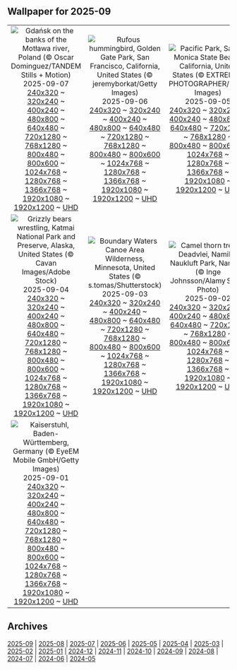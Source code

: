 ## Wallpaper for 2025-09
|      |      |      |
| :----: | :----: | :----: |
|![Gdańsk on the banks of the Motława river, Poland (© Oscar Dominguez/TANDEM Stills + Motion)](https://www.bing.com/th?id=OHR.BlueGdansk_ROW7036139554_320x240.jpg)<br />2025-09-07<br />[240x320](https://www.bing.com/th?id=OHR.BlueGdansk_ROW7036139554_240x320.jpg) ~ [320x240](https://www.bing.com/th?id=OHR.BlueGdansk_ROW7036139554_320x240.jpg) ~ [400x240](https://www.bing.com/th?id=OHR.BlueGdansk_ROW7036139554_400x240.jpg) ~ [480x800](https://www.bing.com/th?id=OHR.BlueGdansk_ROW7036139554_480x800.jpg) ~ [640x480](https://www.bing.com/th?id=OHR.BlueGdansk_ROW7036139554_640x480.jpg) ~ [720x1280](https://www.bing.com/th?id=OHR.BlueGdansk_ROW7036139554_720x1280.jpg) ~ [768x1280](https://www.bing.com/th?id=OHR.BlueGdansk_ROW7036139554_768x1280.jpg) ~ [800x480](https://www.bing.com/th?id=OHR.BlueGdansk_ROW7036139554_800x480.jpg) ~ [800x600](https://www.bing.com/th?id=OHR.BlueGdansk_ROW7036139554_800x600.jpg) ~ [1024x768](https://www.bing.com/th?id=OHR.BlueGdansk_ROW7036139554_1024x768.jpg) ~ [1280x768](https://www.bing.com/th?id=OHR.BlueGdansk_ROW7036139554_1280x768.jpg) ~ [1366x768](https://www.bing.com/th?id=OHR.BlueGdansk_ROW7036139554_1366x768.jpg) ~ [1920x1080](https://www.bing.com/th?id=OHR.BlueGdansk_ROW7036139554_1920x1080.jpg) ~ [1920x1200](https://www.bing.com/th?id=OHR.BlueGdansk_ROW7036139554_1920x1200.jpg) ~ [UHD](https://www.bing.com/th?id=OHR.BlueGdansk_ROW7036139554_UHD.jpg)|![Rufous hummingbird, Golden Gate Park, San Francisco, California, United States (© jeremyborkat/Getty Images)](https://www.bing.com/th?id=OHR.RufousHummer_ROW6939671460_320x240.jpg)<br />2025-09-06<br />[240x320](https://www.bing.com/th?id=OHR.RufousHummer_ROW6939671460_240x320.jpg) ~ [320x240](https://www.bing.com/th?id=OHR.RufousHummer_ROW6939671460_320x240.jpg) ~ [400x240](https://www.bing.com/th?id=OHR.RufousHummer_ROW6939671460_400x240.jpg) ~ [480x800](https://www.bing.com/th?id=OHR.RufousHummer_ROW6939671460_480x800.jpg) ~ [640x480](https://www.bing.com/th?id=OHR.RufousHummer_ROW6939671460_640x480.jpg) ~ [720x1280](https://www.bing.com/th?id=OHR.RufousHummer_ROW6939671460_720x1280.jpg) ~ [768x1280](https://www.bing.com/th?id=OHR.RufousHummer_ROW6939671460_768x1280.jpg) ~ [800x480](https://www.bing.com/th?id=OHR.RufousHummer_ROW6939671460_800x480.jpg) ~ [800x600](https://www.bing.com/th?id=OHR.RufousHummer_ROW6939671460_800x600.jpg) ~ [1024x768](https://www.bing.com/th?id=OHR.RufousHummer_ROW6939671460_1024x768.jpg) ~ [1280x768](https://www.bing.com/th?id=OHR.RufousHummer_ROW6939671460_1280x768.jpg) ~ [1366x768](https://www.bing.com/th?id=OHR.RufousHummer_ROW6939671460_1366x768.jpg) ~ [1920x1080](https://www.bing.com/th?id=OHR.RufousHummer_ROW6939671460_1920x1080.jpg) ~ [1920x1200](https://www.bing.com/th?id=OHR.RufousHummer_ROW6939671460_1920x1200.jpg) ~ [UHD](https://www.bing.com/th?id=OHR.RufousHummer_ROW6939671460_UHD.jpg)|![Pacific Park, Santa Monica State Beach, California, United States (© EXTREME-PHOTOGRAPHER/Getty Images)](https://www.bing.com/th?id=OHR.SunsetPier_ROW6836711117_320x240.jpg)<br />2025-09-05<br />[240x320](https://www.bing.com/th?id=OHR.SunsetPier_ROW6836711117_240x320.jpg) ~ [320x240](https://www.bing.com/th?id=OHR.SunsetPier_ROW6836711117_320x240.jpg) ~ [400x240](https://www.bing.com/th?id=OHR.SunsetPier_ROW6836711117_400x240.jpg) ~ [480x800](https://www.bing.com/th?id=OHR.SunsetPier_ROW6836711117_480x800.jpg) ~ [640x480](https://www.bing.com/th?id=OHR.SunsetPier_ROW6836711117_640x480.jpg) ~ [720x1280](https://www.bing.com/th?id=OHR.SunsetPier_ROW6836711117_720x1280.jpg) ~ [768x1280](https://www.bing.com/th?id=OHR.SunsetPier_ROW6836711117_768x1280.jpg) ~ [800x480](https://www.bing.com/th?id=OHR.SunsetPier_ROW6836711117_800x480.jpg) ~ [800x600](https://www.bing.com/th?id=OHR.SunsetPier_ROW6836711117_800x600.jpg) ~ [1024x768](https://www.bing.com/th?id=OHR.SunsetPier_ROW6836711117_1024x768.jpg) ~ [1280x768](https://www.bing.com/th?id=OHR.SunsetPier_ROW6836711117_1280x768.jpg) ~ [1366x768](https://www.bing.com/th?id=OHR.SunsetPier_ROW6836711117_1366x768.jpg) ~ [1920x1080](https://www.bing.com/th?id=OHR.SunsetPier_ROW6836711117_1920x1080.jpg) ~ [1920x1200](https://www.bing.com/th?id=OHR.SunsetPier_ROW6836711117_1920x1200.jpg) ~ [UHD](https://www.bing.com/th?id=OHR.SunsetPier_ROW6836711117_UHD.jpg)|
|![Grizzly bears wrestling, Katmai National Park and Preserve, Alaska, United States (© Cavan Images/Adobe Stock)](https://www.bing.com/th?id=OHR.WrestlingBears_ROW7780803769_320x240.jpg)<br />2025-09-04<br />[240x320](https://www.bing.com/th?id=OHR.WrestlingBears_ROW7780803769_240x320.jpg) ~ [320x240](https://www.bing.com/th?id=OHR.WrestlingBears_ROW7780803769_320x240.jpg) ~ [400x240](https://www.bing.com/th?id=OHR.WrestlingBears_ROW7780803769_400x240.jpg) ~ [480x800](https://www.bing.com/th?id=OHR.WrestlingBears_ROW7780803769_480x800.jpg) ~ [640x480](https://www.bing.com/th?id=OHR.WrestlingBears_ROW7780803769_640x480.jpg) ~ [720x1280](https://www.bing.com/th?id=OHR.WrestlingBears_ROW7780803769_720x1280.jpg) ~ [768x1280](https://www.bing.com/th?id=OHR.WrestlingBears_ROW7780803769_768x1280.jpg) ~ [800x480](https://www.bing.com/th?id=OHR.WrestlingBears_ROW7780803769_800x480.jpg) ~ [800x600](https://www.bing.com/th?id=OHR.WrestlingBears_ROW7780803769_800x600.jpg) ~ [1024x768](https://www.bing.com/th?id=OHR.WrestlingBears_ROW7780803769_1024x768.jpg) ~ [1280x768](https://www.bing.com/th?id=OHR.WrestlingBears_ROW7780803769_1280x768.jpg) ~ [1366x768](https://www.bing.com/th?id=OHR.WrestlingBears_ROW7780803769_1366x768.jpg) ~ [1920x1080](https://www.bing.com/th?id=OHR.WrestlingBears_ROW7780803769_1920x1080.jpg) ~ [1920x1200](https://www.bing.com/th?id=OHR.WrestlingBears_ROW7780803769_1920x1200.jpg) ~ [UHD](https://www.bing.com/th?id=OHR.WrestlingBears_ROW7780803769_UHD.jpg)|![Boundary Waters Canoe Area Wilderness, Minnesota, United States (© s.tomas/Shutterstock)](https://www.bing.com/th?id=OHR.MinnesotaWaters_ROW7698043966_320x240.jpg)<br />2025-09-03<br />[240x320](https://www.bing.com/th?id=OHR.MinnesotaWaters_ROW7698043966_240x320.jpg) ~ [320x240](https://www.bing.com/th?id=OHR.MinnesotaWaters_ROW7698043966_320x240.jpg) ~ [400x240](https://www.bing.com/th?id=OHR.MinnesotaWaters_ROW7698043966_400x240.jpg) ~ [480x800](https://www.bing.com/th?id=OHR.MinnesotaWaters_ROW7698043966_480x800.jpg) ~ [640x480](https://www.bing.com/th?id=OHR.MinnesotaWaters_ROW7698043966_640x480.jpg) ~ [720x1280](https://www.bing.com/th?id=OHR.MinnesotaWaters_ROW7698043966_720x1280.jpg) ~ [768x1280](https://www.bing.com/th?id=OHR.MinnesotaWaters_ROW7698043966_768x1280.jpg) ~ [800x480](https://www.bing.com/th?id=OHR.MinnesotaWaters_ROW7698043966_800x480.jpg) ~ [800x600](https://www.bing.com/th?id=OHR.MinnesotaWaters_ROW7698043966_800x600.jpg) ~ [1024x768](https://www.bing.com/th?id=OHR.MinnesotaWaters_ROW7698043966_1024x768.jpg) ~ [1280x768](https://www.bing.com/th?id=OHR.MinnesotaWaters_ROW7698043966_1280x768.jpg) ~ [1366x768](https://www.bing.com/th?id=OHR.MinnesotaWaters_ROW7698043966_1366x768.jpg) ~ [1920x1080](https://www.bing.com/th?id=OHR.MinnesotaWaters_ROW7698043966_1920x1080.jpg) ~ [1920x1200](https://www.bing.com/th?id=OHR.MinnesotaWaters_ROW7698043966_1920x1200.jpg) ~ [UHD](https://www.bing.com/th?id=OHR.MinnesotaWaters_ROW7698043966_UHD.jpg)|![Camel thorn trees, Deadvlei, Namib-Naukluft Park, Namibia (© Inge Johnsson/Alamy Stock Photo)](https://www.bing.com/th?id=OHR.DeadvleiTrees_ROW7595543784_320x240.jpg)<br />2025-09-02<br />[240x320](https://www.bing.com/th?id=OHR.DeadvleiTrees_ROW7595543784_240x320.jpg) ~ [320x240](https://www.bing.com/th?id=OHR.DeadvleiTrees_ROW7595543784_320x240.jpg) ~ [400x240](https://www.bing.com/th?id=OHR.DeadvleiTrees_ROW7595543784_400x240.jpg) ~ [480x800](https://www.bing.com/th?id=OHR.DeadvleiTrees_ROW7595543784_480x800.jpg) ~ [640x480](https://www.bing.com/th?id=OHR.DeadvleiTrees_ROW7595543784_640x480.jpg) ~ [720x1280](https://www.bing.com/th?id=OHR.DeadvleiTrees_ROW7595543784_720x1280.jpg) ~ [768x1280](https://www.bing.com/th?id=OHR.DeadvleiTrees_ROW7595543784_768x1280.jpg) ~ [800x480](https://www.bing.com/th?id=OHR.DeadvleiTrees_ROW7595543784_800x480.jpg) ~ [800x600](https://www.bing.com/th?id=OHR.DeadvleiTrees_ROW7595543784_800x600.jpg) ~ [1024x768](https://www.bing.com/th?id=OHR.DeadvleiTrees_ROW7595543784_1024x768.jpg) ~ [1280x768](https://www.bing.com/th?id=OHR.DeadvleiTrees_ROW7595543784_1280x768.jpg) ~ [1366x768](https://www.bing.com/th?id=OHR.DeadvleiTrees_ROW7595543784_1366x768.jpg) ~ [1920x1080](https://www.bing.com/th?id=OHR.DeadvleiTrees_ROW7595543784_1920x1080.jpg) ~ [1920x1200](https://www.bing.com/th?id=OHR.DeadvleiTrees_ROW7595543784_1920x1200.jpg) ~ [UHD](https://www.bing.com/th?id=OHR.DeadvleiTrees_ROW7595543784_UHD.jpg)|
|![Kaiserstuhl, Baden-Württemberg, Germany (© EyeEM Mobile GmbH/Getty Images)](https://www.bing.com/th?id=OHR.FieldKaiserstuhl_ROW2652237582_320x240.jpg)<br />2025-09-01<br />[240x320](https://www.bing.com/th?id=OHR.FieldKaiserstuhl_ROW2652237582_240x320.jpg) ~ [320x240](https://www.bing.com/th?id=OHR.FieldKaiserstuhl_ROW2652237582_320x240.jpg) ~ [400x240](https://www.bing.com/th?id=OHR.FieldKaiserstuhl_ROW2652237582_400x240.jpg) ~ [480x800](https://www.bing.com/th?id=OHR.FieldKaiserstuhl_ROW2652237582_480x800.jpg) ~ [640x480](https://www.bing.com/th?id=OHR.FieldKaiserstuhl_ROW2652237582_640x480.jpg) ~ [720x1280](https://www.bing.com/th?id=OHR.FieldKaiserstuhl_ROW2652237582_720x1280.jpg) ~ [768x1280](https://www.bing.com/th?id=OHR.FieldKaiserstuhl_ROW2652237582_768x1280.jpg) ~ [800x480](https://www.bing.com/th?id=OHR.FieldKaiserstuhl_ROW2652237582_800x480.jpg) ~ [800x600](https://www.bing.com/th?id=OHR.FieldKaiserstuhl_ROW2652237582_800x600.jpg) ~ [1024x768](https://www.bing.com/th?id=OHR.FieldKaiserstuhl_ROW2652237582_1024x768.jpg) ~ [1280x768](https://www.bing.com/th?id=OHR.FieldKaiserstuhl_ROW2652237582_1280x768.jpg) ~ [1366x768](https://www.bing.com/th?id=OHR.FieldKaiserstuhl_ROW2652237582_1366x768.jpg) ~ [1920x1080](https://www.bing.com/th?id=OHR.FieldKaiserstuhl_ROW2652237582_1920x1080.jpg) ~ [1920x1200](https://www.bing.com/th?id=OHR.FieldKaiserstuhl_ROW2652237582_1920x1200.jpg) ~ [UHD](https://www.bing.com/th?id=OHR.FieldKaiserstuhl_ROW2652237582_UHD.jpg)|

## Archives
[2025-09](/archives/2025-09/) | [2025-08](/archives/2025-08/) | [2025-07](/archives/2025-07/) | [2025-06](/archives/2025-06/) | [2025-05](/archives/2025-05/) | [2025-04](/archives/2025-04/) | [2025-03](/archives/2025-03/) | [2025-02](/archives/2025-02/) | [2025-01](/archives/2025-01/) | [2024-12](/archives/2024-12/) | [2024-11](/archives/2024-11/) | [2024-10](/archives/2024-10/) | [2024-09](/archives/2024-09/) | [2024-08](/archives/2024-08/) | [2024-07](/archives/2024-07/) | [2024-06](/archives/2024-06/) | [2024-05](/archives/2024-05/)